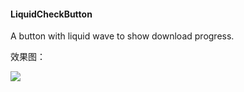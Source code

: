 #### LiquidCheckButton

A button with liquid wave to show download progress.

效果图：

![](https://gitee.com/yumi0629/ImageAsset/raw/master/liquid_check/liquid_check_button_02.gif)
